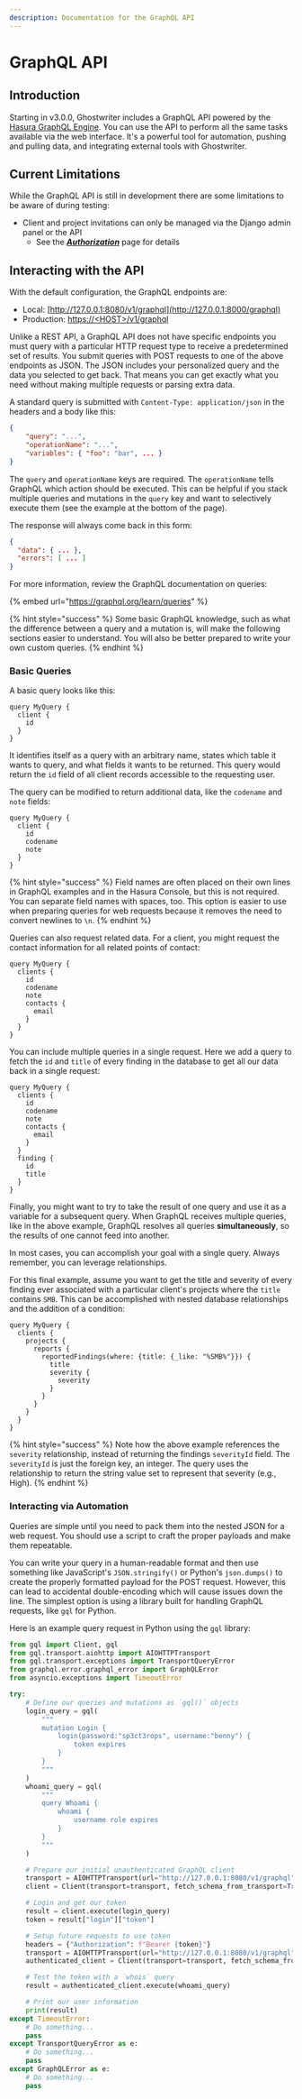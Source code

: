 ```yaml
---
description: Documentation for the GraphQL API
---
```


# GraphQL API

## Introduction

Starting in v3.0.0, Ghostwriter includes a GraphQL API powered by the [Hasura GraphQL Engine](https://hasura.io/). You can use the API to perform all the same tasks available via the web interface. It's a powerful tool for automation, pushing and pulling data, and integrating external tools with Ghostwriter.

## Current Limitations

While the GraphQL API is still in development there are some limitations to be aware of during testing:

* Client and project invitations can only be managed via the Django admin panel or the API
  * See the [_**Authorization**_](authorization.md) page for details

## Interacting with the API

With the default configuration, the GraphQL endpoints are:

* Local: [http://127.0.0.1:8080/v1/graphql](http://127.0.0.1:8000/graphql)
* Production: [https://\<HOST>/v1/graphql](http://127.0.0.1:8000/graphql)

Unlike a REST API, a GraphQL API does not have specific endpoints you must query with a particular HTTP request type to receive a predetermined set of results. You submit queries with POST requests to one of the above endpoints as JSON. The JSON includes your personalized query and the data you selected to get back. That means you can get exactly what you need without making multiple requests or parsing extra data.

A standard query is submitted with `Content-Type: application/json` in the headers and a body like this:

```json
{
    "query": "...",
    "operationName": "...",
    "variables": { "foo": "bar", ... }
}
```

The `query` and `operationName` keys are required. The `operationName` tells GraphQL which action should be executed. This can be helpful if you stack multiple queries and mutations in the `query` key and want to selectively execute them (see the example at the bottom of the page).

The response will always come back in this form:

```json
{
  "data": { ... },
  "errors": [ ... ]
}
```

For more information, review the GraphQL documentation on queries:

{% embed url="https://graphql.org/learn/queries" %}

{% hint style="success" %}
Some basic GraphQL knowledge, such as what the difference between a query and a mutation is, will make the following sections easier to understand. You will also be better prepared to write your own custom queries.
{% endhint %}

### Basic Queries

A basic query looks like this:

```
query MyQuery {
  client {
    id
  }
}

```

It identifies itself as a query with an arbitrary name, states which table it wants to query, and what fields it wants to be returned. This query would return the `id` field of all client records accessible to the requesting user.

The query can be modified to return additional data, like the `codename` and `note` fields:

```
query MyQuery {
  client {
    id
    codename
    note
  }
}

```

{% hint style="success" %}
Field names are often placed on their own lines in GraphQL examples and in the Hasura Console, but this is not required. You can separate field names with spaces, too. This option is easier to use when preparing queries for web requests because it removes the need to convert newlines to `\n`.
{% endhint %}

Queries can also request related data. For a client, you might request the contact information for all related points of contact:

```
query MyQuery {
  clients {
    id
    codename
    note
    contacts {
      email
    }
  }
}
```

You can include multiple queries in a single request. Here we add a query to fetch the `id` and `title` of every finding in the database to get all our data back in a single request:

```
query MyQuery {
  clients {
    id
    codename
    note
    contacts {
      email
    }
  }
  finding {
    id
    title
  }
}
```

Finally, you might want to try to take the result of one query and use it as a variable for a subsequent query. When GraphQL receives multiple queries, like in the above example, GraphQL resolves all queries **simultaneously**, so the results of one cannot feed into another.

In most cases, you can accomplish your goal with a single query. Always remember, you can leverage relationships.

For this final example, assume you want to get the title and severity of every finding ever associated with a particular client's projects where the `title` contains `SMB`. This can be accomplished with nested database relationships and the addition of a condition:

```
query MyQuery {
  clients {
    projects {
      reports {
        reportedFindings(where: {title: {_like: "%SMB%"}}) {
          title
          severity {
            severity
          }
        }
      }
    }
  }
}
```

{% hint style="success" %}
Note how the above example references the `severity` relationship, instead of returning the findings `severityId` field. The `severityId` is just the foreign key, an integer. The query uses the relationship to return the string value set to represent that severity (e.g., High).
{% endhint %}

### Interacting via Automation

Queries are simple until you need to pack them into the nested JSON for a web request. You should use a script to craft the proper payloads and make them repeatable.

You can write your query in a human-readable format and then use something like JavaScript's `JSON.stringify()` or Python's `json.dumps()` to create the properly formatted payload for the POST request. However, this can lead to accidental double-encoding which will cause issues down the line. The simplest option is using a library built for handling GraphQL requests, like `gql` for Python.

Here is an example query request in Python using the `gql` library:

```python
from gql import Client, gql
from gql.transport.aiohttp import AIOHTTPTransport
from gql.transport.exceptions import TransportQueryError
from graphql.error.graphql_error import GraphQLError
from asyncio.exceptions import TimeoutError

try:
	# Define our queries and mutations as `gql()` objects
	login_query = gql(
		"""
		mutation Login {
			login(password:"sp3ct3rops", username:"benny") {
				token expires
			}
		}
		"""
	)
	whoami_query = gql(
		"""
		query Whoami {
			whoami {
				username role expires
			}
		}
		"""
	)

	# Prepare our initial unauthenticated GraphQL client
	transport = AIOHTTPTransport(url="http://127.0.0.1:8080/v1/graphql")
	client = Client(transport=transport, fetch_schema_from_transport=True)

	# Login and get our token
	result = client.execute(login_query)
	token = result["login"]["token"]

	# Setup future requests to use token
	headers = {"Authorization": f"Bearer {token}"}
	transport = AIOHTTPTransport(url="http://127.0.0.1:8080/v1/graphql", headers=headers)
	authenticated_client = Client(transport=transport, fetch_schema_from_transport=True)

	# Test the token with a `whois` query
	result = authenticated_client.execute(whoami_query)

	# Print our user information
	print(result)
except TimeoutError:
	# Do something...
	pass
except TransportQueryError as e:
	# Do something...
	pass
except GraphQLError as e:
	# Do something...
	pass


```

